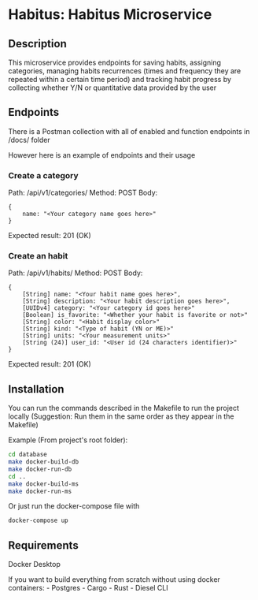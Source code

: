 # Habitus: Habitus Microservice

## Description
This microservice provides endpoints for saving habits, assigning categories,
managing habits recurrences (times and frequency they are repeated within a certain
time period) and tracking habit progress by collecting whether Y/N or quantitative data
provided by the user

## Endpoints
There is a Postman collection with all of enabled and function endpoints in /docs/ folder

However here is an example of endpoints and their usage

### Create a category

Path: /api/v1/categories/
Method: POST
Body: 
```
{
    name: "<Your category name goes here>"
}
```
Expected result: 201 (OK)

### Create an habit

Path: /api/v1/habits/
Method: POST
Body: 
```
{
    [String] name: "<Your habit name goes here>",
    [String] description: "<Your habit description goes here>",
    [UUIDv4] category: "<Your category id goes here>"
    [Boolean] is_favorite: "<Whether your habit is favorite or not>"
    [String] color: "<Habit display color>"
    [String] kind: "<Type of habit (YN or ME)>"
    [String] units: "<Your measurement units>"
    [String (24)] user_id: "<User id (24 characters identifier)>"
}
```
Expected result: 201 (OK)

## Installation

You can run the commands described in the Makefile to run the project locally (Suggestion: Run them in the same order as they appear in the Makefile)

Example (From project's root folder):
```bash
cd database
make docker-build-db
make docker-run-db
cd ..
make docker-build-ms
make docker-run-ms
```

Or just run the docker-compose file with
```bash	
docker-compose up
```

## Requirements

Docker Desktop

If you want to build everything from scratch without using docker containers:
    - Postgres
    - Cargo
    - Rust
    - Diesel CLI